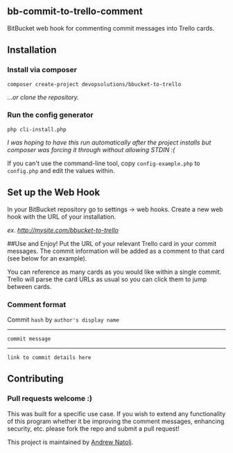bb-commit-to-trello-comment
-----
BitBucket web hook for commenting commit messages into Trello cards.

## Installation

### Install via composer
```
composer create-project devopsolutions/bbucket-to-trello
```
*...or clone the repository.*

### Run the config generator
```
php cli-install.php
```
*I was hoping to have this run automatically after the project installs but composer was forcing it through without allowing STDIN :(*

If you can't use the command-line tool, copy `config-example.php` to `config.php` and edit the values within.

## Set up the Web Hook
In your BitBucket repository go to settings -> web hooks. Create a new web hook with the URL of your installation. 

*ex. http://mysite.com/bbucket-to-trello*

##Use and Enjoy!
Put the URL of your relevant Trello card in your commit messages. The commit information will be added as a comment to that card (see below for an example).

You can reference as many cards as you would like within a single commit. Trello will parse the card URLs as usual so you can click them to jump between cards.

### Comment format
Commit `hash` by `author's display name`

---

`commit message`

---

`link to commit details here`

## Contributing
### Pull requests welcome :)

This was built for a specific use case. If you wish to extend any functionality of this program whether it be improving the comment messages, enhancing security, etc. please fork the repo and submit a pull request!

This project is maintained by [Andrew Natoli](https://github.com/AndrewNatoli).